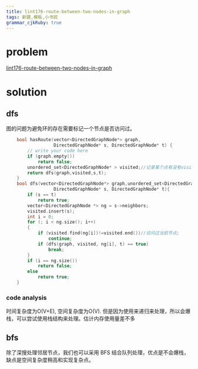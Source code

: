 ```yaml
---
title: lint176-route-between-two-nodes-in-graph 
tags: 新建,模板,小书匠
grammar_cjkRuby: true
---
```



# problem
[lint176-route-between-two-nodes-in-graph](http://www.lintcode.com/en/problem/route-between-two-nodes-in-graph/)

# solution

## dfs
图的问题为避免环的存在需要标记一个节点是否访问过。

```cpp
    bool hasRoute(vector<DirectedGraphNode*> graph,
                  DirectedGraphNode* s, DirectedGraphNode* t) {
        // write your code here
        if (graph.empty())
            return false;
        unordered_set<DirectedGraphNode* > visited;//记录某个点有没有visited过;
        return dfs(graph,visited,s,t);
    }
    bool dfs(vector<DirectedGraphNode*> graph,unordered_set<DirectedGraphNode* > visited,
                  DirectedGraphNode* s, DirectedGraphNode* t){
        if (s == t)
            return true;
        vector<DirectedGraphNode *> ng = s->neighbors;
        visited.insert(s);
        int i = 0;
        for (; i < ng.size(); i++)
        {
            if (visited.find(ng[i])!=visited.end())//访问过当前节点; 
                continue;
            if (dfs(graph, visited, ng[i], t) == true)
                break;
        }
        if (i == ng.size())
            return false;
        else
            return true;
    }
```
### code analysis
时间复杂度为O(V+E), 空间复杂度为O(V). 但是因为使用来递归来处理，所以会爆栈，可以尝试使用栈结构来处理。估计内存使用量差不多


## bfs
除了深搜处理邻居节点，我们也可以采用 BFS 结合队列处理，优点是不会爆栈，缺点是空间复杂度稍高和实现复杂点。



